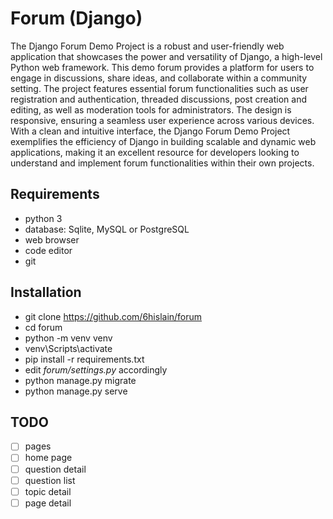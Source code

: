 # Forum (Django)

The Django Forum Demo Project is a robust and user-friendly web application that showcases the power and versatility of Django, a high-level Python web framework. This demo forum provides a platform for users to engage in discussions, share ideas, and collaborate within a community setting. The project features essential forum functionalities such as user registration and authentication, threaded discussions, post creation and editing, as well as moderation tools for administrators. The design is responsive, ensuring a seamless user experience across various devices. With a clean and intuitive interface, the Django Forum Demo Project exemplifies the efficiency of Django in building scalable and dynamic web applications, making it an excellent resource for developers looking to understand and implement forum functionalities within their own projects.

## Requirements

- python 3
- database: Sqlite, MySQL or PostgreSQL
- web browser
- code editor
- git

## Installation

- git clone https://github.com/6hislain/forum
- cd forum
- python -m venv venv
- venv\Scripts\activate
- pip install -r requirements.txt
- edit _forum/settings.py_ accordingly
- python manage.py migrate
- python manage.py serve

## TODO

- [ ] pages
 - [ ] home page
 - [ ] question detail
 - [ ] question list
 - [ ] topic detail
 - [ ] page detail
